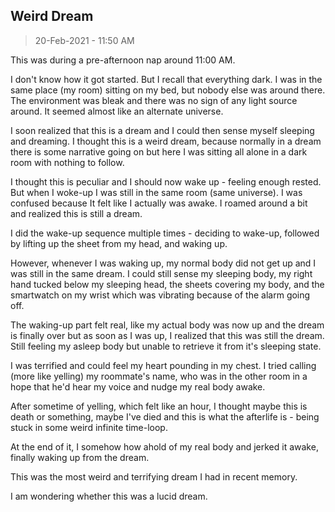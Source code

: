 ## Weird Dream

> 20-Feb-2021 - 11:50 AM

This was during a pre-afternoon nap around 11:00 AM.

I don't know how it got started. But I recall that everything dark. I was in the same place (my room) sitting on my bed, but nobody else was around there. The environment was bleak and there was no sign of any light source around. It seemed almost like an alternate universe.

I soon realized that this is a dream and I could then sense myself sleeping and dreaming. I thought this is a weird dream, because normally in a dream there is some narrative going on but here I was sitting all alone in a dark room with nothing to follow.

I thought this is peculiar and I should now wake up - feeling enough rested. But when I woke-up I was still in the same room (same universe). I was confused because It felt like I actually was awake. I roamed around a bit and realized this is still a dream.

I did the wake-up sequence multiple times - deciding to wake-up, followed by lifting up the sheet from my head, and waking up.

However, whenever I was waking up, my normal body did not get up and I was still in the same dream. I could still sense my sleeping body, my right hand tucked below my sleeping head, the sheets covering my body, and the smartwatch on my wrist which was vibrating because of the alarm going off.

The waking-up part felt real, like my actual body was now up and the dream is finally over but as soon as I was up, I realized that this was still the dream. Still feeling my asleep body but unable to retrieve it from it's sleeping state.

I was terrified and could feel my heart pounding in my chest. I tried calling (more like yelling) my roommate's name, who was in the other room in a hope that he'd hear my voice and nudge my real body awake.

After sometime of yelling, which felt like an hour, I thought maybe this is death or something, maybe I've died and this is what the afterlife is - being stuck in some weird infinite time-loop.

At the end of it, I somehow how ahold of my real body and jerked it awake, finally waking up from the dream.

This was the most weird and terrifying dream I had in recent memory.

I am wondering whether this was a lucid dream.
